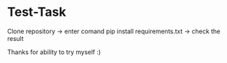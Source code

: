 # Test-Task

Clone repository -> enter comand pip install requirements.txt -> check the result

Thanks for ability to try myself :)
